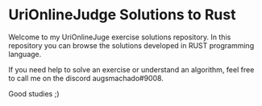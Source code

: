 
# UriOnlineJudge Solutions to Rust

Welcome to my UriOnlineJuge exercise solutions repository. In this repository you can browse the solutions developed in RUST programming language.

If you need help to solve an exercise or understand an algorithm, feel free to call me on the discord augsmachado#9008.

Good studies ;)
